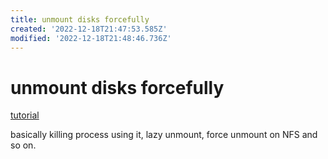 ```yaml
---
title: unmount disks forcefully
created: '2022-12-18T21:47:53.585Z'
modified: '2022-12-18T21:48:46.736Z'
---
```


# unmount disks forcefully

[tutorial](https://www.cyberciti.biz/tips/how-do-i-forcefully-unmount-a-disk-partition.html)

basically killing process using it, lazy unmount, force unmount on NFS and so on.
